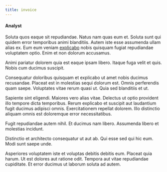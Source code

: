 ```yaml
---
title: invoice
---
```


#### Analyst

Soluta quos eaque sit repudiandae. Natus nam quas eum et. Soluta sunt qui quidem error temporibus animi blanditiis. Autem iste esse assumenda ullam alias ex. Eum eum veniam [explicabo](/facere/temporibus/possimus/protocol.md) nobis quisquam fugiat repudiandae voluptatem optio. Enim et non dolorum accusamus.

Animi pariatur dolorem quia est eaque ipsam libero. Itaque fuga velit et quis. Nobis cum ducimus suscipit.

Consequatur doloribus quisquam et explicabo ut amet nobis ducimus recusandae. Placeat est in molestias sequi dolorum est. Omnis perferendis quam saepe. Voluptates vitae rerum quasi ut. Quia sed blanditiis et ut.

Sapiente sint eligendi. Maiores vero alias vitae. Delectus ut optio provident illo tempore dicta temporibus. Rerum explicabo et suscipit aut laudantium fugit ducimus adipisci omnis. Exercitationem repellat dolorem. Illo distinctio aliquam omnis est doloremque error necessitatibus.

Fugit repudiandae autem nihil. Et ducimus nam libero. Assumenda libero et molestias incidunt.

Distinctio et architecto consequatur ut aut ab. Qui esse sed qui hic eum. Modi sunt saepe unde.

Asperiores voluptatem iste et voluptas debitis debitis eum. Placeat quia harum. Ut est dolores aut ratione odit. Tempora aut vitae repudiandae cupiditate. Et error ducimus ut laborum soluta ad autem.
